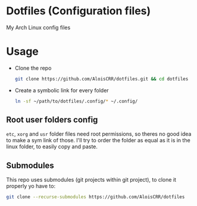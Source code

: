 # Dotfiles (Configuration files)

My Arch Linux config files

# Usage

- Clone the repo

  ```bash
  git clone https://github.com/AloisCRR/dotfiles.git && cd dotfiles
  ```

- Create a symbolic link for every folder

  ```bash
  ln -sf ~/path/to/dotfiles/.config/* ~/.config/
  ```

## Root user folders config

`etc`, `xorg` and `usr` folder files need root permissions, so theres no good idea to make a sym link of those. I'll try to order the folder as equal as it is in the linux folder, to easily copy and paste.

## Submodules

This repo uses submodules (git projects within git project), to clone it properly yo have to:

```bash
git clone --recurse-submodules https://github.com/AloisCRR/dotfiles
```
